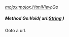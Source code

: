 _[mojox](../../modules/mojox/mojox-module.md):[mojox](../../modules/mojox/mojox-module.md).[HtmlView](../../modules/mojox/mojox-htmlview.md).Go_
##### Method Go:Void( url:[String](../../modules/wonkey/wonkey-types-string.md) )
Goto a url.
